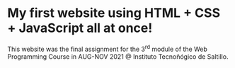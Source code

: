 # My first website using HTML + CSS + JavaScript all at once!

This website was the final assignment for the 3<sup>rd</sup> module of the Web Programming Course in  AUG-NOV 2021 @ Instituto Tecnoñógico de Saltillo.